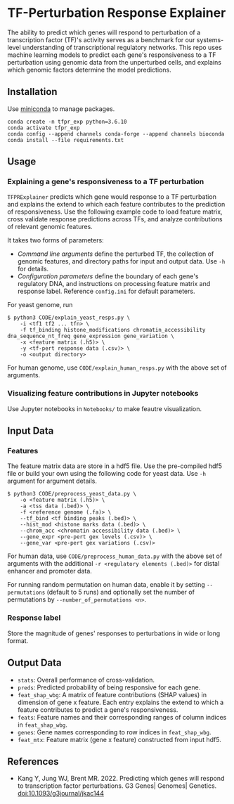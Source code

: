 # TF-Perturbation Response Explainer

The ability to predict which genes will respond to perturbation of a transcription factor (TF)'s activity serves as a benchmark for our systems-level understanding of transcriptional regulatory networks. This repo uses machine learning models to predict each gene's responsiveness to a TF perturbation using genomic data from the unperturbed cells, and explains which genomic factors determine the model predictions.

## Installation

Use [miniconda](https://docs.conda.io/en/latest/miniconda.html) to manage packages.

```
conda create -n tfpr_exp python=3.6.10
conda activate tfpr_exp
conda config --append channels conda-forge --append channels bioconda
conda install --file requirements.txt
```

## Usage

### Explaining a gene's responsiveness to a TF perturbation

`TFPRExplainer` predicts which gene would response to a TF perturbation and explains the extend to which each feature contributes to the prediction of responsiveness. Use the following example code to load feature matrix, cross validate response predictions across TFs, and analyze contributions of relevant genomic features.

It takes two forms of parameters:

- *Command line arguments* define the perturbed TF, the collection of genomic features, and directory paths for input and output data. Use `-h` for details.
- *Configuration parameters* define the boundary of each gene's regulatory DNA, and instructions on processing feature matrix and response label. Reference `config.ini` for default parameters.

For yeast genome, run

```
$ python3 CODE/explain_yeast_resps.py \
    -i <tf1 tf2 ... tfn> \
    -f tf_binding histone_modifications chromatin_accessibility dna_sequence_nt_freq gene_expression gene_variation \
    -x <feature matrix (.h5)> \
    -y <tf-pert response data (.csv)> \
    -o <output directory>
```

For human genome, use `CODE/explain_human_resps.py` with the above set of arguments.

### Visualizing feature contributions in Jupyter notebooks

Use Jupyter notebooks in `Notebooks/` to make feautre visualization.


## Input Data

### Features

The feature matrix data are store in a hdf5 file. Use the pre-compiled hdf5 file or build your own using the following code for yeast data. Use `-h` argument for argument details.

```
$ python3 CODE/preprocess_yeast_data.py \
    -o <feature matrix (.h5)> \
    -a <tss data (.bed)> \
    -f <reference genome (.fa)> \
    --tf_bind <tf binding peaks (.bed)> \
    --hist_mod <histone marks data (.bed)> \
    --chrom_acc <chromatin accessibility data (.bed)> \
    --gene_expr <pre-pert gex levels (.csv)> \
    --gene_var <pre-pert gex variations (.csv)> 
```

For human data, use `CODE/preprocess_human_data.py` with the above set of arguments with the additional `-r <regulatory elements (.bed)>` for distal enhancer and promoter data.

For running random permutation on human data, enable it by setting `--permutations` (default to 5 runs) and optionally set the number of permutations by `--number_of_permutations <n>`.

### Response label

Store the magnitude of genes' responses to perturbations in wide or long format.

## Output Data

- `stats`: Overall performance of cross-validation.
- `preds`: Predicted probability of being responsive for each gene.
- `feat_shap_wbg`: A matrix of feature contributions (SHAP values) in dimension of gene x feature. Each entry explains the extend to which a feature contributes to predict a gene's responsiveness.
- `feats`: Feature names and their corresponding ranges of column indices in `feat_shap_wbg`.
- `genes`: Gene names corresponding to row indices in `feat_shap_wbg`.
- `feat_mtx`: Feature matrix (gene x feature) constructed from input hdf5.

## References
- Kang Y, Jung WJ, Brent MR. 2022. Predicting which genes will respond to transcription factor perturbations. G3 Genes| Genomes| Genetics. [doi:10.1093/g3journal/jkac144](https://doi.org/10.1093/g3journal/jkac144)

